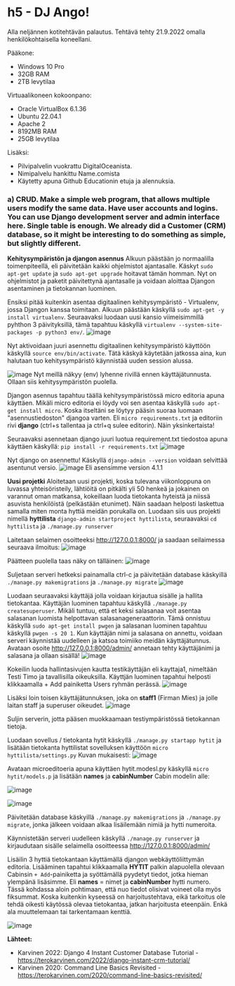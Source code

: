 # h5 - DJ Ango!

Alla neljännen kotitehtävän palautus. Tehtävä tehty 21.9.2022 omalla henkilökohtaisella koneellani.

Pääkone:

- Windows 10 Pro 
- 32GB RAM 
- 2TB levytilaa 

Virtuaalikoneen kokoonpano:

- Oracle VirtualBox 6.1.36 
- Ubuntu 22.04.1 
- Apache 2 
- 8192MB RAM 
- 25GB levytilaa

Lisäksi: 

- Pilvipalvelin vuokrattu DigitalOceanista. 
- Nimipalvelu hankittu Name.comista 
- Käytetty apuna Github Educationin etuja ja alennuksia. 


### a) CRUD. Make a simple web program, that allows multiple users modify the same data. Have user accounts and logins. You can use Django development server and admin interface here. Single table is enough. We already did a Customer (CRM) database, so it might be interesting to do something as simple, but slightly different. ####

**Kehitysympäristön ja djangon asennus**
Alkuun päästään jo normaalilla toimenpiteellä, eli päivitetään kaikki ohjelmistot ajantasalle. 
Käskyt `sudo apt-get update` ja `sudo apt-get upgrade` hoitavat tämän homman. Nyt on ohjelmistot ja paketit päivitettynä ajantasalle ja voidaan aloittaa Djangon asentaminen ja tietokannan luominen. 

Ensiksi pitää kuitenkin asentaa digitaalinen kehitysympäristö - Virtualenv, jossa Djangon kanssa toimitaan. Alkuun päästään käskyllä `sudo apt-get -y install virtualenv`. 
Seuraavaksi luodaan uusi kansio viimeisimmillä pyhthon 3 päivityksillä, tämä tapahtuu käskyllä `virtualenv --system-site-packages -p python3 env/`.
![image](https://user-images.githubusercontent.com/102689055/192516826-4d3a6733-6152-4b0a-989b-b1464d9ce50b.png)


Nyt aktivoidaan juuri asennettu digitaalinen kehitysympäristö käyttöön käskyllä `source env/bin/activate`. Tätä käskyä käytetään jatkossa aina, kun halutaan tuo kehitysympäristö käynnistää uuden session alussa. 

![image](https://user-images.githubusercontent.com/102689055/192516956-0a2b019e-2145-4baa-b959-96da7d8e5b2c.png)
Nyt meillä näkyy (env) lyhenne rivillä ennen käyttäjätunnusta. Ollaan siis kehitysympäristön puolella.  

Djangon asennus tapahtuu täällä kehitysympäristössä micro editoria apuna käyttäen. Mikäli micro editoria ei löydy voi sen asentaa käskyllä `sudo apt-get install micro`. Koska itseltäni se löytyy pääsin suoraa luomaan "asennustiedoston" djangoa varten. Eli `micro requirements.txt` ja editoriin rivi **django** (ctrl+s tallentaa ja ctrl+q sulee editorin). Näin yksinkertaista! 

Seuraavaksi asennetaan django juuri luotua requirement.txt tiedostoa apuna käyttäen käskyllä: `pip install -r requirements.txt`
![image](https://user-images.githubusercontent.com/102689055/192519781-e3b92cf5-cb20-4e42-b85b-2fed158d788a.png)

Nyt django on asennettu! 
Käskyllä `django-admin --version` voidaan selvittää asentunut versio. 
![image](https://user-images.githubusercontent.com/102689055/192525360-96648869-643e-410d-a107-f9e4497050a7.png)
Eli asensimme version 4.1.1 

**Uusi projetki**
Aloitetaan uusi projekti, koska tulevana viikonloppuna on luvassa yhteisöristeily, lähtiöitä on pitkälti yli 50 henkeä ja jokainen on varannut oman matkansa, kokeillaan luoda tietokanta hyteistä ja niissä asuvista henkilöistä (pelkästään etunimet). Näin saadaan helposti laskettua samalla miten monta hyttiä meidän porukalla on. Luodaan siis uus projekti nimellä **hyttilista** `django-admin startproject hyttilista`, seuraavaksi `cd hyttilista` ja `./manage.py runserver`

Laitetaan selaimen osoitteeksi http://127.0.0.1:8000/ ja saadaan seilaimessa seuraava ilmoitus:
![image](https://user-images.githubusercontent.com/102689055/192526861-43ebe535-7966-4672-9e13-f8293ea8d6b1.png)

Päätteen puolella taas näky on tälläinen: 
![image](https://user-images.githubusercontent.com/102689055/192526596-331fce5a-5bbb-461d-8797-fcb9873811ce.png)

Suljetaan serveri hetkeksi painamalla ctrl-c ja päivitetään database käskyillä `./manage.py makemigrations` ja `./manage.py migrate`
![image](https://user-images.githubusercontent.com/102689055/192528308-1f4501c9-ed70-4118-a480-ce7a5337a8a2.png)

Luodaan seuraavaksi käyttäjä jolla voidaan kirjautua sisälle ja hallita tietokantaa. Käyttäjän luominen tapahtuu käskyllä `./manage.py createsuperuser`.
Mikäli tuntuu, että et keksi salasanaa voit asentaa salasanan luomista helpottavan salasanageneraattorin. Tämä onnistuu käskyllä `sudo apt-get install pwgen` ja salasanan luominen tapahtuu käskyllä `pwgen -s 20 1`. Kun käyttäjän nimi ja salasana on annettu, voidaan serveri käynnistää uudelleen ja katsoa toimiiko meidän käyttäjätunnus. Avataan osoite http://127.0.0.1:8000/admin/ annetaan tehty käyttäjänimi ja salasana ja ollaan sisällä! 
![image](https://user-images.githubusercontent.com/102689055/192530525-83347221-db6b-4a90-9b04-dda6d591c0c0.png)

Kokeilin luoda hallintasivujen kautta testikäyttäjän eli kayttaja1, nimeltään Testi Timo ja tavallisilla oikeuksilla. Käyttjän luominen tapahtui helposti klikkaamalla + Add painiketta Users ryhmän perässä. 
![image](https://user-images.githubusercontent.com/102689055/192533307-cc15644c-2fbc-4d7d-b373-3d75fcc4ce42.png)

Lisäksi loin toisen käyttäjätunnuksen, joka on **staff1** (Firman Mies) ja jolle laitan staff ja superuser oikeudet. 
![image](https://user-images.githubusercontent.com/102689055/192534104-f148a99b-e51c-4bbf-95b6-8750d3f360ba.png)

Suljin serverin, jotta pääsen muokkaamaan testiympäristössä tietokannan tietoja. 

Luodaan sovellus / tietokanta hytit käskyllä `./manage.py startapp hytit` ja lisätään tietokanta hyttilistat sovelluksen käyttöön `micro hyttilista/settings.py`
Kuvan mukaisesti: 
![image](https://user-images.githubusercontent.com/102689055/192535613-9e28425f-cb9b-4772-a1fe-f805e6a9f600.png)

Avataan microeditoeria apuna käyttäen hytit.modesl.py käskyllä `micro hytit/models.p` ja lisätään **names** ja **cabinNumber** Cabin modelin alle: 

![image](https://user-images.githubusercontent.com/102689055/192543404-1ff8a784-9649-4e02-bd3d-3c733871d083.png)

![image](https://user-images.githubusercontent.com/102689055/192540585-1e9c1b55-8b8e-46dc-974a-e9504ed44e5b.png)

Päivitetään database käskyillä `./manage.py makemigrations` ja `./manage.py migrate`, jonka jälkeen voidaan alkaa lisäilemään nimiä ja hytti numeroita. 

Käynnistetään serveri uudelleen käskyllä `./manage.py runserver` ja kirjaudutaan sisälle selaimella osoitteessa http://127.0.0.1:8000/admin/

Lisäilin 3 hyttiä tietokantaan käyttämällä djangon webkäyttöliittymän editoria. Lisääminen tapahtui klikkaamalla **HYTIT** palkin alapuolella olevaan Cabinsin `+ Add`-painiketta ja syöttämällä pyydetyt tiedot, jotka hieman ylempänä lisäsimme. Eli **names** = nimet ja **cabinNumber** hytti numero. Tässä kohdassa aloin pohtimaan, että nuo tiedot olisivat voineet olla myös fiksummat. Koska kuitenkin kyseessä on harjoitustehtava, eikä tarkoitus ole tehdä oikesti käytössä olevaa tietokantaa, jatkan harjoitusta eteenpäin. Enkä ala muuttelemaan tai tarkentamaan kenttiä. 

![image](https://user-images.githubusercontent.com/102689055/192546659-7f5d7262-b8e2-4ff1-9a06-ddd2ae9b4eb2.png)


**Lähteet:**

- Karvinen 2022: Django 4 Instant Customer Database Tutorial - https://terokarvinen.com/2022/django-instant-crm-tutorial/
- Karvinen 2020: Command Line Basics Revisited - 
https://terokarvinen.com/2020/command-line-basics-revisited/
